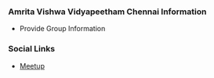 ### Amrita Vishwa Vidyapeetham Chennai Information
* Provide Group Information

### Social Links
* [Meetup](#)


